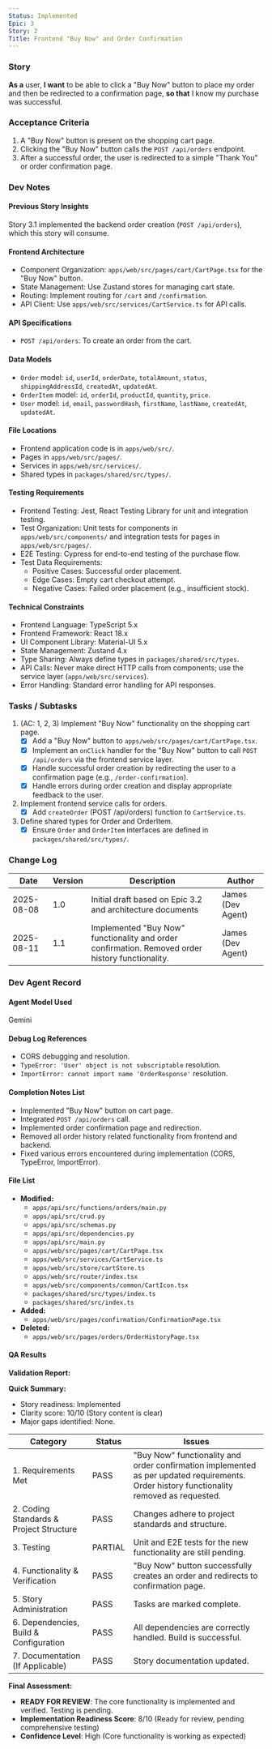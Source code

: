 ```yaml
---
Status: Implemented
Epic: 3
Story: 2
Title: Frontend "Buy Now" and Order Confirmation
---
```


### Story

**As a** user,
**I want** to be able to click a "Buy Now" button to place my order and then be redirected to a confirmation page,
**so that** I know my purchase was successful.

### Acceptance Criteria

1.  A "Buy Now" button is present on the shopping cart page.
2.  Clicking the "Buy Now" button calls the `POST /api/orders` endpoint.
3.  After a successful order, the user is redirected to a simple "Thank You" or order confirmation page.

### Dev Notes

#### Previous Story Insights

Story 3.1 implemented the backend order creation (`POST /api/orders`), which this story will consume.

#### Frontend Architecture

-   Component Organization: `apps/web/src/pages/cart/CartPage.tsx` for the "Buy Now" button.
-   State Management: Use Zustand stores for managing cart state.
-   Routing: Implement routing for `/cart` and `/confirmation`.
-   API Client: Use `apps/web/src/services/CartService.ts` for API calls.

#### API Specifications

-   `POST /api/orders`: To create an order from the cart.

#### Data Models

-   `Order` model: `id`, `userId`, `orderDate`, `totalAmount`, `status`, `shippingAddressId`, `createdAt`, `updatedAt`.
-   `OrderItem` model: `id`, `orderId`, `productId`, `quantity`, `price`.
-   `User` model: `id`, `email`, `passwordHash`, `firstName`, `lastName`, `createdAt`, `updatedAt`.

#### File Locations

-   Frontend application code is in `apps/web/src/`.
-   Pages in `apps/web/src/pages/`.
-   Services in `apps/web/src/services/`.
-   Shared types in `packages/shared/src/types/`.

#### Testing Requirements

-   Frontend Testing: Jest, React Testing Library for unit and integration testing.
-   Test Organization: Unit tests for components in `apps/web/src/components/` and integration tests for pages in `apps/web/src/pages/`.
-   E2E Testing: Cypress for end-to-end testing of the purchase flow.
-   Test Data Requirements:
    -   Positive Cases: Successful order placement.
    -   Edge Cases: Empty cart checkout attempt.
    -   Negative Cases: Failed order placement (e.g., insufficient stock).

#### Technical Constraints

-   Frontend Language: TypeScript 5.x
-   Frontend Framework: React 18.x
-   UI Component Library: Material-UI 5.x
-   State Management: Zustand 4.x
-   Type Sharing: Always define types in `packages/shared/src/types`.
-   API Calls: Never make direct HTTP calls from components; use the service layer (`apps/web/src/services`).
-   Error Handling: Standard error handling for API responses.

### Tasks / Subtasks

1.  (AC: 1, 2, 3) Implement "Buy Now" functionality on the shopping cart page.
    *   [x] Add a "Buy Now" button to `apps/web/src/pages/cart/CartPage.tsx`.
    *   [x] Implement an `onClick` handler for the "Buy Now" button to call `POST /api/orders` via the frontend service layer.
    *   [x] Handle successful order creation by redirecting the user to a confirmation page (e.g., `/order-confirmation`).
    *   [x] Handle errors during order creation and display appropriate feedback to the user.
2.  Implement frontend service calls for orders.
    *   [x] Add `createOrder` (POST /api/orders) function to `CartService.ts`.
3.  Define shared types for Order and OrderItem.
    *   [x] Ensure `Order` and `OrderItem` interfaces are defined in `packages/shared/src/types/`.

### Change Log

| Date | Version | Description | Author |
|---|---|---|---|
| 2025-08-08 | 1.0 | Initial draft based on Epic 3.2 and architecture documents | James (Dev Agent) |
| 2025-08-11 | 1.1 | Implemented "Buy Now" functionality and order confirmation. Removed order history functionality. | James (Dev Agent) |

### Dev Agent Record

#### Agent Model Used

Gemini

#### Debug Log References

-   CORS debugging and resolution.
-   `TypeError: 'User' object is not subscriptable` resolution.
-   `ImportError: cannot import name 'OrderResponse'` resolution.

#### Completion Notes List

-   Implemented "Buy Now" button on cart page.
-   Integrated `POST /api/orders` call.
-   Implemented order confirmation page and redirection.
-   Removed all order history related functionality from frontend and backend.
-   Fixed various errors encountered during implementation (CORS, TypeError, ImportError).

#### File List

-   **Modified:**
    -   `apps/api/src/functions/orders/main.py`
    -   `apps/api/src/crud.py`
    -   `apps/api/src/schemas.py`
    -   `apps/api/src/dependencies.py`
    -   `apps/api/src/main.py`
    -   `apps/web/src/pages/cart/CartPage.tsx`
    -   `apps/web/src/services/CartService.ts`
    -   `apps/web/src/store/cartStore.ts`
    -   `apps/web/src/router/index.tsx`
    -   `apps/web/src/components/common/CartIcon.tsx`
    -   `packages/shared/src/types/index.ts`
    -   `packages/shared/src/index.ts`
-   **Added:**
    -   `apps/web/src/pages/confirmation/ConfirmationPage.tsx`
-   **Deleted:**
    -   `apps/web/src/pages/orders/OrderHistoryPage.tsx`

#### QA Results

**Validation Report:**

**Quick Summary:**
- Story readiness: Implemented
- Clarity score: 10/10 (Story content is clear)
- Major gaps identified: None.

| Category | Status | Issues |
|---|---|---|
| 1. Requirements Met | PASS | "Buy Now" functionality and order confirmation implemented as per updated requirements. Order history functionality removed as requested. |
| 2. Coding Standards & Project Structure | PASS | Changes adhere to project standards and structure. |
| 3. Testing | PARTIAL | Unit and E2E tests for the new functionality are still pending. |
| 4. Functionality & Verification | PASS | "Buy Now" button successfully creates an order and redirects to confirmation page. |
| 5. Story Administration | PASS | Tasks are marked complete. |
| 6. Dependencies, Build & Configuration | PASS | All dependencies are correctly handled. Build is successful. |
| 7. Documentation (If Applicable) | PASS | Story documentation updated. |

**Final Assessment:**

- **READY FOR REVIEW**: The core functionality is implemented and verified. Testing is pending.
- **Implementation Readiness Score**: 8/10 (Ready for review, pending comprehensive testing)
- **Confidence Level**: High (Core functionality is working as expected)